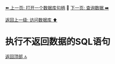 [⬅️ 上一页: 打开一个数据库句柄](打开一个数据库句柄) 🚦 [下一页: 查询数据 ➡️](查询数据)

[返回上一级: 访问数据库 ⬆️](../访问数据库)

# 执行不返回数据的SQL语句

[返回顶部 🔝](#执行不返回数据的SQL语句)